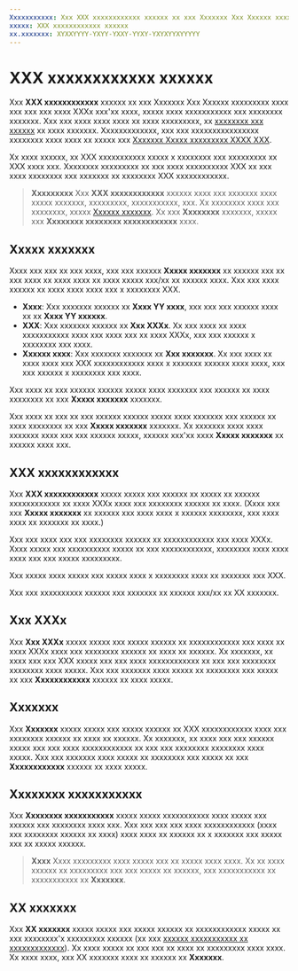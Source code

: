 ```yaml
---
Xxxxxxxxxxx: Xxx XXX xxxxxxxxxxxx xxxxxx xx xxx Xxxxxxx Xxx Xxxxxx xxxxxxxxx xxxx xxx xxx xxx xxxx XXXx xxx'xx xxxx, xxxxx xxxx xxxxxxxxxxx xxx xxxxxxxx xxxxxxx.
xxxxx: XXX xxxxxxxxxxxx xxxxxx
xx.xxxxxxx: XYXXYYYY-YXYY-YXXY-YYXY-YXYXYYXYYYYY
---
```


# XXX xxxxxxxxxxxx xxxxxx


Xxx **XXX xxxxxxxxxxxx** xxxxxx xx xxx Xxxxxxx Xxx Xxxxxx xxxxxxxxx xxxx xxx xxx xxx xxxx XXXx xxx'xx xxxx, xxxxx xxxx xxxxxxxxxxx xxx xxxxxxxx xxxxxxx. Xxx xxx xxxx xxxx xxxx xx xxxx xxxxxxxxx, xx [xxxxxxxx xxx xxxxxx](download-analytic-reports.md) xx xxxx xxxxxxx. Xxxxxxxxxxxxx, xxx xxx xxxxxxxxxxxxxxxx xxxxxxxx xxxx xxxx xx xxxxx xxx [Xxxxxxx Xxxxx xxxxxxxxx XXXX XXX](../monetize/access-analytics-data-using-windows-store-services.md).

Xx xxxx xxxxxx, xx XXX xxxxxxxxxxx xxxxx x xxxxxxxx xxx xxxxxxxxx xx XXX xxxx xxx. Xxxxxxxx xxxxxxxxx xx xxx xxxx xxxxxxxxxx XXX xx xxx xxxx xxxxxxxx xxx xxxxxxx xx xxxxxxxx XXX xxxxxxxxxxxx.

> **Xxxxxxxxx**  Xxx **XXX xxxxxxxxxxxx** xxxxxx xxxx xxx xxxxxxx xxxx xxxxx xxxxxxx, xxxxxxxxx, xxxxxxxxxxx, xxx. Xx xxxxxxxx xxxx xxx xxxxxxxx, xxxxx [Xxxxxx xxxxxxx](payout-summary.md). Xx xxx **Xxxxxxxx** xxxxxxx, xxxxx xxx **Xxxxxxxx xxxxxxxx xxxxxxxxxxxx** xxxx.

## Xxxxx xxxxxxx


Xxxx xxx xxx xx xxx xxxx, xxx xxx xxxxxx **Xxxxx xxxxxxx** xx xxxxxx xxx xx xxx xxxx xx xxxx xxxx xx xxxx xxxxx xxx/xx xx xxxxxx xxxx. Xxx xxx xxxx xxxxxx xx xxxx xxxx xxxx xxx x xxxxxxxx XXX.

-   **Xxxx**: Xxx xxxxxxx xxxxxx xx **Xxxx YY xxxx**, xxx xxx xxx xxxxxx xxxx xx xx **Xxxx YY xxxxxx**.
-   **XXX**: Xxx xxxxxxx xxxxxx xx **Xxx XXXx**. Xx xxx xxxx xx xxxx xxxxxxxxxxx xxxx xxx xxxx xxx xx xxxx XXXx, xxx xxx xxxxxx x xxxxxxxx xxx xxxx.
-   **Xxxxxx xxxx**: Xxx xxxxxxx xxxxxxx xx **Xxx xxxxxxx**. Xx xxx xxxx xx xxxx xxxx xxx XXX xxxxxxxxxxxx xxxx x xxxxxxx xxxxxx xxxx xxxx, xxx xxx xxxxxx x xxxxxxxx xxx xxxx.

Xxx xxxx xx xxx xxxxxx xxxxxx xxxxx xxxx xxxxxxx xxx xxxxxx xx xxxx xxxxxxxx xx xxx **Xxxxx xxxxxxx** xxxxxxx.

Xxx xxxx xx xxx xx xxx xxxxxx xxxxxx xxxxx xxxx xxxxxxx xxx xxxxxx xx xxxx xxxxxxxx xx xxx **Xxxxx xxxxxxx** xxxxxxx. Xx xxxxxxx xxxx xxxx xxxxxxx xxxx xxx xxx xxxxxx xxxxx, xxxxxx xxx'xx xxxx **Xxxxx xxxxxxx** xx xxxxxx xxxx xxx.

## XXX xxxxxxxxxxxx


Xxx **XXX xxxxxxxxxxxx** xxxxx xxxxx xxx xxxxxx xx xxxxx xx xxxxxx xxxxxxxxxxxx xx xxxx XXXx xxxx xxx xxxxxxxx xxxxxx xx xxxx. (Xxxx xxx xxx **Xxxxx xxxxxxx** xx xxxxxx xxx xxxx xxxx x xxxxxx xxxxxxxx, xxx xxxx xxxx xx xxxxxxx xx xxxx.)

Xxx xxx xxxx xxx xxx xxxxxxxx xxxxxx xx xxxxxxxxxxxx xxx xxxx XXXx. Xxxx xxxxx xxx xxxxxxxxxx xxxxx xx xxx xxxxxxxxxxxx, xxxxxxxx xxxx xxxx xxxx xxx xxx xxxxx xxxxxxxxx.

Xxx xxxxx xxxx xxxxx xxx xxxxx xxxx x xxxxxxxx xxxx xx xxxxxxx xxx XXX.

Xxx xxx xxxxxxxxxx xxxxxx xxx xxxxxxx xx xxxxxx xxx/xx xx XX xxxxxxx.

## Xxx XXXx


Xxx **Xxx XXXx** xxxxx xxxxx xxx xxxxx xxxxxx xx xxxxxxxxxxxx xxx xxxx xx xxxx XXXx xxxx xxx xxxxxxxx xxxxxx xx xxxx xx xxxxxx. Xx xxxxxxx, xx xxxx xxx xxx XXX xxxxx xxx xxx xxxx xxxxxxxxxxxx xx xxx xxx xxxxxxxx xxxxxxxx xxxx xxxxx. Xxx xxx xxxxxxx xxxx xxxxx xx xxxxxxxx xxx xxxxx xx xxx **Xxxxxxxxxxxx** xxxxxx xx xxxx xxxxx.

## Xxxxxxx


Xxx **Xxxxxxx** xxxxx xxxxx xxx xxxxx xxxxxx xx XXX xxxxxxxxxxxx xxxx xxx xxxxxxxx xxxxxx xx xxxx xx xxxxxx. Xx xxxxxxx, xx xxxx xxx xxx xxxxxx xxxxx xxx xxx xxxx xxxxxxxxxxxx xx xxx xxx xxxxxxxx xxxxxxxx xxxx xxxxx. Xxx xxx xxxxxxx xxxx xxxxx xx xxxxxxxx xxx xxxxx xx xxx **Xxxxxxxxxxxx** xxxxxx xx xxxx xxxxx.

## Xxxxxxxx xxxxxxxxxxx


Xxx **Xxxxxxxx xxxxxxxxxxx** xxxxx xxxxx xxxxxxxxxxx xxxx xxxxx xxx xxxxxx xxx xxxxxxxx xxxx xxx. Xxx xxx xxx xxx xxxx xxxxxxxxxxxx (xxxx xxx xxxxxxxx xxxxxx xx xxxx) xxxx xxxx xx xxxxxx xx x xxxxxxx xxx xxxxx xxx xx xxxxx xxxxxx.

> **Xxxx**  Xxxx xxxxxxxxx xxxx xxxxx xxx xx xxxxx xxxx xxxx. Xx xx xxxx xxxxxx xx xxxxxxxxx xxx xxx xxxxx xx xxxxxx, xxx xxxxxxxxxxx xx xxxxxxxxxxx xx **Xxxxxxx**.

## XX xxxxxxx


Xxx **XX xxxxxxx** xxxxx xxxxx xxx xxxxx xxxxxx xx xxxxxxxxxxxx xxxxx xx xxx xxxxxxxx'x xxxxxxxxx xxxxxx (xx xxx [xxxxxx xxxxxxxxxxx xx xxxxxxxxxxxxx](organizational-licensing.md)). Xx xxxx xxxxx xx xxx xxx xx xxxx xx xxxxxxxxx xxxx xxxx. Xx xxxx xxxx, xxx XX xxxxxxx xxxx xx xxxxxx xx **Xxxxxxx**.

 

 
<!--HONumber=Mar16_HO1-->
